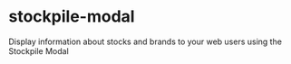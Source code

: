 # stockpile-modal
Display information about stocks and brands to your web users using the Stockpile Modal

